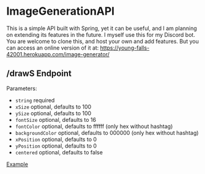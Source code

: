 # ImageGenerationAPI
This is a simple API built with Spring, yet it can be useful, and I am planning on extending its features in the future. I myself use this for my Discord bot.
<br>
You are welcome to clone this, and host your own and add features. But you can access an online version of it at: https://young-falls-42001.herokuapp.com/image-generator/

## /drawS Endpoint
Parameters:
- `string` required
- `xSize` optional, defaults to 100
- `ySize` optional, defaults to 100
- `fontSize` optional, defaults to 16
- `fontColor` optional, defaults to ffffff (only hex without hashtag)
- `backgroundColor` optional, defaults to 000000 (only hex without hashtag)
- `xPosition` optional, defaults to 0
- `yPosition` optional, defaults to 0
- `centered` optional, defaults to false

[Example](https://image-generation-api.herokuapp.com/drawS?string=oscar&xSize=600&centered=true&ySize=600&fontSize=120&fontColor=000000&backgroundColor=ffffff)
